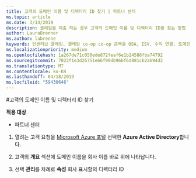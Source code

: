 ```yaml
---
title: 고객의 도메인 이름 및 디렉터리 ID 찾기 | 파트너 센터
ms.topic: article
ms.date: 3/14/2019
description: 클레임을 제출 하는 경우 고객의 도메인 이름 및 디렉터리 ID를 찾는 방법
author: LauraBrenner
ms.author: labrenne
keywords: 인센티브 클레임, 클레임 co-op co-op 금액을 OSA, ISV, 수익 연결, 도메인 이름, 디렉터리 ID
ms.localizationpriority: medium
ms.openlocfilehash: 1a267de71c050ede872feaf6e1b24588fba74792
ms.sourcegitcommit: 7022f1e3d26751e66f90db96bf6d881cb2a694d2
ms.translationtype: MT
ms.contentlocale: ko-KR
ms.lasthandoff: 04/18/2019
ms.locfileid: "59430646"
---
```

#<a name="find-your-customers-domain-name-and-directory-id"></a>고객의 도메인 이름 및 디렉터리 ID 찾기

**적용 대상**

-  파트너 센터

1.  열려는 고객 요청을 [Microsoft Azure 포털](https://ms.portal.azure.com/#home) 선택한 **Azure Active Directory**합니다. 

2.  고객의 **개요** 섹션에 도메인 이름을 회사 이름 바로 위에 나타납니다.  

3.  선택 **관리**를 차례로 **속성** 회사 표시할의 디렉터리 ID

